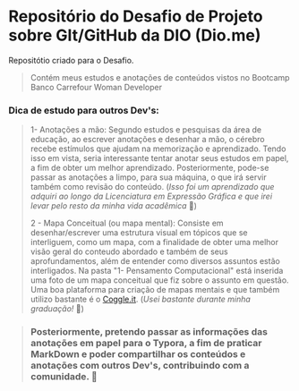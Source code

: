 # Repositório do Desafio de Projeto sobre GIt/GitHub da DIO (Dio.me)
Repositótio criado para o Desafio.
> Contém meus estudos e anotações de conteúdos vistos no Bootcamp Banco Carrefour Woman Developer
### Dica de estudo para outros Dev's:

> 1- Anotações a mão: Segundo estudos e pesquisas da área de educação, ao escrever anotações e desenhar a mão, o cérebro recebe estímulos que ajudam na memorização e aprendizado. 
Tendo isso em vista, seria interessante tentar anotar seus estudos em papel, a fim de obter um melhor aprendizado. Posteriormente, pode-se passar as anotações a limpo, para sua máquina, o que irá servir também como revisão do conteúdo. (_Isso foi um aprendizado que adquiri ao longo da Licenciatura em Expressão Gráfica e que irei levar pelo resto da minha vida acadêmica_ 🙂)
> 
> 2 - Mapa Conceitual (ou mapa mental): Consiste em desenhar/escrever uma estrutura visual em tópicos que se interliguem, como um mapa, com a finalidade de obter uma melhor visão geral do conteudo abordado e também de seus aprofundamentos, além de entender como diversos assuntos estão interligados. Na pasta "1- Pensamento Computacional" está inserida uma foto de um mapa conceitual que fiz sobre o assunto em questão. Uma boa plataforma para criação de mapas mentais e que também utilizo bastante é o [Coggle.it](https://coggle.it/). (_Usei bastante durante minha graduação!_ 🥰)

> ### Posteriormente, pretendo passar as informações das anotações em papel para o Typora, a fim de praticar MarkDown e poder compartilhar os conteúdos e anotações com outros Dev's, contribuindo com a comunidade. 💟
